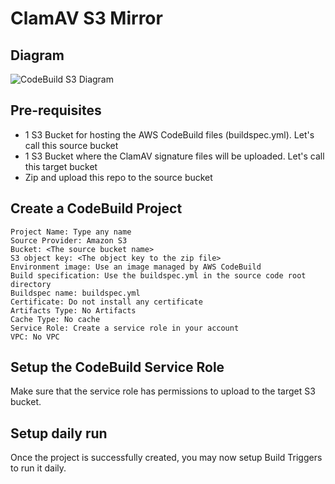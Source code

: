 # ClamAV S3 Mirror

## Diagram

![CodeBuild S3 Diagram](https://raw.githubusercontent.com/johnalvero/clamav-s3-mirror/master/CodeBuild%20S3%20Mirror%20-%20Page%201.jpeg)

## Pre-requisites
- 1 S3 Bucket for hosting the AWS CodeBuild files (buildspec.yml). Let's call this source bucket
- 1 S3 Bucket where the ClamAV signature files will be uploaded. Let's call this target bucket
- Zip and upload this repo to the source bucket

## Create a CodeBuild Project
```
Project Name: Type any name
Source Provider: Amazon S3
Bucket: <The source bucket name>
S3 object key: <The object key to the zip file>
Environment image: Use an image managed by AWS CodeBuild
Build specification: Use the buildspec.yml in the source code root directory
Buildspec name: buildspec.yml
Certificate: Do not install any certificate
Artifacts Type: No Artifacts
Cache Type: No cache
Service Role: Create a service role in your account
VPC: No VPC
```

## Setup the CodeBuild Service Role
Make sure that the service role has permissions to upload to the target S3 bucket.

## Setup daily run
Once the project is successfully created, you may now setup Build Triggers to run it daily.

